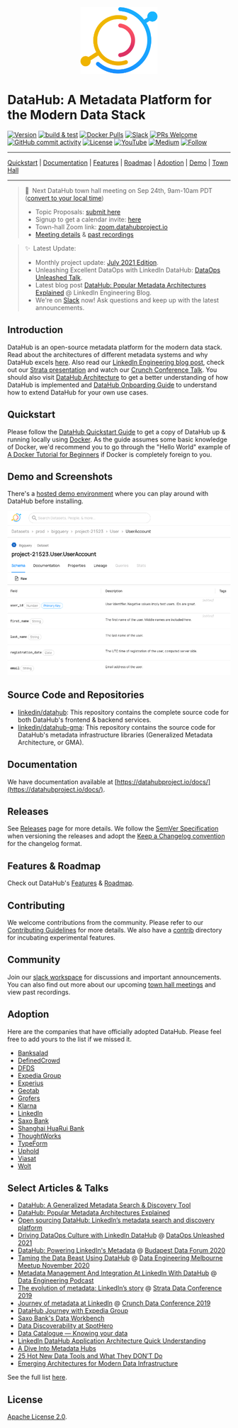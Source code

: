 <!--HOSTED_DOCS_ONLY
import useBaseUrl from '@docusaurus/useBaseUrl';

export const Logo = (props) => {
  return (
    <div style={{ display: "flex", justifyContent: "center", padding: "20px" }}>
      <img
        height="150"
        alt="DataHub Logo"
        src={useBaseUrl("/static/img/datahub-logo-color-mark.svg")}
        {...props}
      />
    </div>
  );
};

<Logo />

<!--
HOSTED_DOCS_ONLY-->
<p align="center">
<img alt="DataHub" src="docs/imgs/datahub-logo-color-mark.svg" height="150" />
</p>
<!-- -->

# DataHub: A Metadata Platform for the Modern Data Stack

[![Version](https://img.shields.io/github/v/release/linkedin/datahub?include_prereleases)](https://github.com/linkedin/datahub/releases/latest)
[![build & test](https://github.com/linkedin/datahub/workflows/build%20&%20test/badge.svg?branch=master&event=push)](https://github.com/linkedin/datahub/actions?query=workflow%3A%22build+%26+test%22+branch%3Amaster+event%3Apush)
[![Docker Pulls](https://img.shields.io/docker/pulls/linkedin/datahub-gms.svg)](https://hub.docker.com/r/linkedin/datahub-gms)
[![Slack](https://img.shields.io/badge/slack-join_chat-white.svg?logo=slack&style=social)](https://slack.datahubproject.io)
[![PRs Welcome](https://img.shields.io/badge/PRs-welcome-brightgreen.svg)](https://github.com/linkedin/datahub/blob/master/docs/CONTRIBUTING.md)
[![GitHub commit activity](https://img.shields.io/github/commit-activity/m/linkedin/datahub)](https://github.com/linkedin/datahub/pulls?q=is%3Apr)
[![License](https://img.shields.io/github/license/linkedin/datahub)](https://github.com/linkedin/datahub/blob/master/LICENSE)
[![YouTube](https://img.shields.io/youtube/channel/subscribers/UC3qFQC5IiwR5fvWEqi_tJ5w?style=social)](https://www.youtube.com/channel/UC3qFQC5IiwR5fvWEqi_tJ5w)
[![Medium](https://img.shields.io/badge/Medium-12100E?style=for-the-badge&logo=medium&logoColor=white)](https://medium.com/datahub-project)
[![Follow](https://img.shields.io/twitter/follow/datahubproject?label=Follow&style=social)](https://twitter.com/datahubproject)

---

[Quickstart](https://datahubproject.io/docs/quickstart) |
[Documentation](https://datahubproject.io/docs/) |
[Features](https://datahubproject.io/docs/features) |
[Roadmap](https://datahubproject.io/docs/roadmap) |
[Adoption](#adoption) |
[Demo](https://datahubproject.io/docs/demo) |
[Town Hall](https://datahubproject.io/docs/townhalls)

---

> 📣 Next DataHub town hall meeting on Sep 24th, 9am-10am PDT ([convert to your local time](https://greenwichmeantime.com/time/to/pacific-local/))
>
> - Topic Proposals: [submit here](https://docs.google.com/forms/d/1v2ynbAXjJlqY97xE_X1DAntNrXDznOFiNfryUkMPtkI/)
> - Signup to get a calendar invite: [here](https://docs.google.com/forms/d/1r9bObXKS3tgKpISqqO3rw4yQog5zwuaFxg8IrJGUbvQ/)
> - Town-hall Zoom link: [zoom.datahubproject.io](https://zoom.datahubproject.io)
> - [Meeting details](docs/townhalls.md) & [past recordings](docs/townhall-history.md)

> ✨ Latest Update:
>
> - Monthly project update: [July 2021 Edition](https://medium.com/datahub-project/datahub-project-updates-f4299cd3602e?source=friends_link&sk=27af7637f7ae44786ede694c3af512a5).
> - Unleashing Excellent DataOps with LinkedIn DataHub: [DataOps Unleashed Talk](https://www.youtube.com/watch?v=ccsIKK9nVxk).
> - Latest blog post [DataHub: Popular Metadata Architectures Explained](https://engineering.linkedin.com/blog/2020/datahub-popular-metadata-architectures-explained) @ LinkedIn Engineering Blog.
> - We're on [Slack](docs/slack.md) now! Ask questions and keep up with the latest announcements.

## Introduction

DataHub is an open-source metadata platform for the modern data stack. Read about the architectures of different metadata systems and why DataHub excels [here](https://engineering.linkedin.com/blog/2020/datahub-popular-metadata-architectures-explained). Also read our
[LinkedIn Engineering blog post](https://engineering.linkedin.com/blog/2019/data-hub), check out our [Strata presentation](https://speakerdeck.com/shirshanka/the-evolution-of-metadata-linkedins-journey-strata-nyc-2019) and watch our [Crunch Conference Talk](https://www.youtube.com/watch?v=OB-O0Y6OYDE). You should also visit [DataHub Architecture](docs/architecture/architecture.md) to get a better understanding of how DataHub is implemented and [DataHub Onboarding Guide](docs/modeling/extending-the-metadata-model.md) to understand how to extend DataHub for your own use cases.

## Quickstart

Please follow the [DataHub Quickstart Guide](https://datahubproject.io/docs/quickstart) to get a copy of DataHub up & running locally using [Docker](https://docker.com). As the guide assumes some basic knowledge of Docker, we'd recommend you to go through the "Hello World" example of [A Docker Tutorial for Beginners](https://docker-curriculum.com) if Docker is completely foreign to you.

## Demo and Screenshots

There's a [hosted demo environment](https://datahubproject.io/docs/demo) where you can play around with DataHub before installing.

[![DataHub Demo GIF](docs/imgs/entity.png)](https://datahubproject.io/docs/demo)

## Source Code and Repositories

- [linkedin/datahub](https://github.com/linkedin/datahub): This repository contains the complete source code for both DataHub's frontend & backend services.
- [linkedin/datahub-gma](https://github.com/linkedin/datahub-gma): This repository contains the source code for DataHub's metadata infrastructure libraries (Generalized Metadata Architecture, or GMA).

## Documentation

We have documentation available at [https://datahubproject.io/docs/](https://datahubproject.io/docs/).

## Releases

See [Releases](https://github.com/linkedin/datahub/releases) page for more details. We follow the [SemVer Specification](https://semver.org) when versioning the releases and adopt the [Keep a Changelog convention](https://keepachangelog.com/) for the changelog format.

## Features & Roadmap

Check out DataHub's [Features](docs/features.md) & [Roadmap](docs/roadmap.md).

## Contributing

We welcome contributions from the community. Please refer to our [Contributing Guidelines](docs/CONTRIBUTING.md) for more details. We also have a [contrib](contrib) directory for incubating experimental features.

## Community

Join our [slack workspace](https://slack.datahubproject.io) for discussions and important announcements. You can also find out more about our upcoming [town hall meetings](docs/townhalls.md) and view past recordings.

## Adoption

Here are the companies that have officially adopted DataHub. Please feel free to add yours to the list if we missed it.

- [Banksalad](https://www.banksalad.com)
- [DefinedCrowd](http://www.definedcrowd.com)
- [DFDS](https://www.dfds.com/)
- [Expedia Group](http://expedia.com)
- [Experius](https://www.experius.nl)
- [Geotab](https://www.geotab.com)
- [Grofers](https://grofers.com)
- [Klarna](https://www.klarna.com)
- [LinkedIn](http://linkedin.com)
- [Saxo Bank](https://www.home.saxo)
- [Shanghai HuaRui Bank](https://www.shrbank.com)
- [ThoughtWorks](https://www.thoughtworks.com)
- [TypeForm](http://typeform.com)
- [Uphold](https://uphold.com)
- [Viasat](https://viasat.com)
- [Wolt](https://wolt.com)

## Select Articles & Talks

- [DataHub: A Generalized Metadata Search & Discovery Tool](https://engineering.linkedin.com/blog/2019/data-hub)
- [DataHub: Popular Metadata Architectures Explained](https://engineering.linkedin.com/blog/2020/datahub-popular-metadata-architectures-explained)
- [Open sourcing DataHub: LinkedIn’s metadata search and discovery platform](https://engineering.linkedin.com/blog/2020/open-sourcing-datahub--linkedins-metadata-search-and-discovery-p)
- [Driving DataOps Culture with LinkedIn DataHub](https://www.youtube.com/watch?v=ccsIKK9nVxk) @ [DataOps Unleashed 2021](https://dataopsunleashed.com/#shirshanka-session)
- [DataHub: Powering LinkedIn's Metadata](docs/demo/DataHub_-_Powering_LinkedIn_Metadata.pdf) @ [Budapest Data Forum 2020](https://budapestdata.hu/2020/en/)
- [Taming the Data Beast Using DataHub](https://www.youtube.com/watch?v=bo4OhiPro7Y) @ [Data Engineering Melbourne Meetup November 2020](https://www.meetup.com/Data-Engineering-Melbourne/events/kgnvlrybcpbjc/)
- [Metadata Management And Integration At LinkedIn With DataHub](https://www.dataengineeringpodcast.com/datahub-metadata-management-episode-147/) @ [Data Engineering Podcast](https://www.dataengineeringpodcast.com)
- [The evolution of metadata: LinkedIn’s story](https://speakerdeck.com/shirshanka/the-evolution-of-metadata-linkedins-journey-strata-nyc-2019) @ [Strata Data Conference 2019](https://conferences.oreilly.com/strata/strata-ny-2019.html)
- [Journey of metadata at LinkedIn](https://www.youtube.com/watch?v=OB-O0Y6OYDE) @ [Crunch Data Conference 2019](https://crunchconf.com/2019)
- [DataHub Journey with Expedia Group](https://www.youtube.com/watch?v=ajcRdB22s5o)
- [Saxo Bank's Data Workbench](https://www.slideshare.net/SheetalPratik/linkedinsaxobankdataworkbench)
- [Data Discoverability at SpotHero](https://www.slideshare.net/MaggieHays/data-discoverability-at-spothero)
- [Data Catalogue — Knowing your data](https://medium.com/albert-franzi/data-catalogue-knowing-your-data-15f7d0724900)
- [LinkedIn DataHub Application Architecture Quick Understanding](https://medium.com/@liangjunjiang/linkedin-datahub-application-architecture-quick-understanding-a5b7868ee205)
- [A Dive Into Metadata Hubs](https://www.holistics.io/blog/a-dive-into-metadata-hubs/)
- [25 Hot New Data Tools and What They DON’T Do](https://blog.amplifypartners.com/25-hot-new-data-tools-and-what-they-dont-do/)
- [Emerging Architectures for Modern Data Infrastructure](https://a16z.com/2020/10/15/the-emerging-architectures-for-modern-data-infrastructure/)

See the full list [here](docs/links.md).

## License

[Apache License 2.0](./LICENSE).
